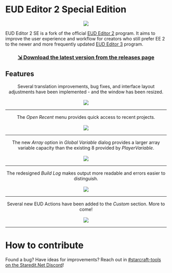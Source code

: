 # EUD Editor 2 Special Edition

<p align="center">
    <a href="https://github.com/iDoodler-DS/EUDEditor/releases/"><img src="https://raw.githubusercontent.com/iDoodler-DS/EUDEditor/master/External%20Resources/MainIcon.png" /></a>
</p>

EUD Editor 2 SE is a fork of the official [EUD Editor 2](https://github.com/armoha/EUDEditor) program. It aims to improve the user experience and workflow for creators who still prefer EE 2 to the newer and more frequently updated [EUD Editor 3](https://github.com/Buizz/EUD-Editor-3) program.

<h3 align="center"><a href="https://github.com/iDoodler-DS/EUDEditor/releases/">⇲ Download the latest version from the releases page</a></h3>

## Features
<p align="center">
Several translation improvements, bug fixes, and interface layout adjustments have been implemented - and the window has been resized.<br><br>
<img src="https://raw.githubusercontent.com/iDoodler-DS/EUDEditor/master/External%20Resources/Screenshot_Layout.png">
</p>

---

<p align="center">
The <em>Open Recent</em> menu provides quick access to recent projects.<br><br>
<img src="https://raw.githubusercontent.com/iDoodler-DS/EUDEditor/master/External%20Resources/Screenshot_Recent.png">
</p>

---

<p align="center">
The new <em>Array</em> option in <em>Global Variable</em> dialog provides a larger array variable capacity than the existing 8 provided by <em>PlayerVariable</em>.<br><br>
<img src="https://raw.githubusercontent.com/iDoodler-DS/EUDEditor/master/External%20Resources/Screenshot_Array.png">
</p>

---

<p align="center">
The redesigned <em>Build Log</em> makes output more readable and errors easier to distinguish.<br><br>
<img src="https://raw.githubusercontent.com/iDoodler-DS/EUDEditor/master/External%20Resources/Screenshot_BuildingLog.png">
</p>

---

<p align="center">
Several new EUD Actions have been added to the <em>Custom</em> section. More to come!
<br><br>
<img src="https://raw.githubusercontent.com/iDoodler-DS/EUDEditor/master/External%20Resources/Screenshot_NewActions.png">
</p>

---

# How to contribute
Found a bug? Have ideas for improvements? Reach out in [#starcraft-tools on the Staredit.Net Discord](https://discord.gg/bnGF7pgDgT)!
